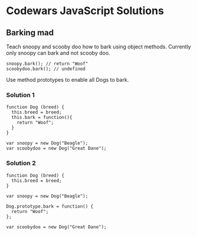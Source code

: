 # Codewars JavaScript Solutions

## Barking mad

Teach snoopy and scooby doo how to bark using object methods. Currently only snoopy can bark and not scooby doo.

```
snoopy.bark(); // return "Woof"
scoobydoo.bark(); // undefined
```

Use method prototypes to enable all Dogs to bark.

### Solution 1

```
function Dog (breed) {
  this.breed = breed;
  this.bark = function(){
    return "Woof";
  }
}

var snoopy = new Dog("Beagle");
var scoobydoo = new Dog("Great Dane");
```

### Solution 2

```
function Dog (breed) {
  this.breed = breed;
}

var snoopy = new Dog("Beagle");

Dog.prototype.bark = function() {
  return "Woof";
};

var scoobydoo = new Dog("Great Dane");
```
